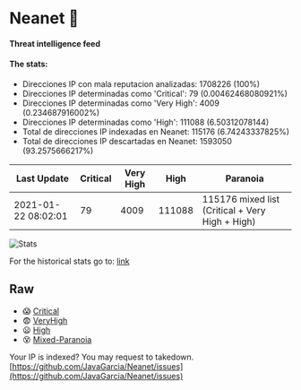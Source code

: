 # Neanet :hocho:
#### Threat intelligence feed
#### The stats:

- Direcciones IP con mala reputacion analizadas: 1708226 (100%)
- Direcciones IP determinadas como 'Critical':  79 (0.00462468080921%)
- Direcciones IP determinadas como 'Very High':  4009 (0.234687916002%)
- Direcciones IP determinadas como 'High':  111088 (6.50312078144)
- Total de direcciones IP indexadas en Neanet:  115176 (6.74243337825%)
- Total de direcciones IP descartadas en Neanet:  1593050 (93.2575666217%)

| Last Update | Critical | Very High | High | Paranoia |
| --- | --- | --- | --- | --- |
| 2021-01-22 08:02:01 | 79 | 4009 | 111088 | 115176 mixed list (Critical + Very High + High)|

![Stats](https://docs.google.com/spreadsheets/d/e/2PACX-1vSnaNMIXVabIpDJjufMlzH7poXnshF3mgd8Is1g9ytUEzVsP5my4Trn8f-xkoLLQ38xpL3HtmUexLo6/pubchart?oid=501124687&format=image)

For the historical stats go to: [link](/stats.csv)
## Raw
- :scream: [Critical](https://raw.githubusercontent.com/JavaGarcia/Neanet/master/blacklists/neanet_critical.txt)
- :fearful: [VeryHigh](https://raw.githubusercontent.com/JavaGarcia/Neanet/master/blacklists/neanet_veryHigh.txtt)
- :frowning: [High](https://raw.githubusercontent.com/JavaGarcia/Neanet/master/blacklists/neanet_high.txt)
- :dizzy_face: [Mixed-Paranoia](https://raw.githubusercontent.com/JavaGarcia/Neanet/master/blacklists/neanet_all.txt)


Your IP is indexed? You may request to takedown. [https://github.com/JavaGarcia/Neanet/issues](https://github.com/JavaGarcia/Neanet/issues)





























































































































































































































































































































































































































































































































































































































































































































































































































































































































































































































































































































































































































































































































































































































































































































































































































































































































































































































































































































































































































































































































































































































































































































































































































































































































































































































































































































































































































































































































































































































































































































































































































































































































































































































































































































































































































































































































































































































